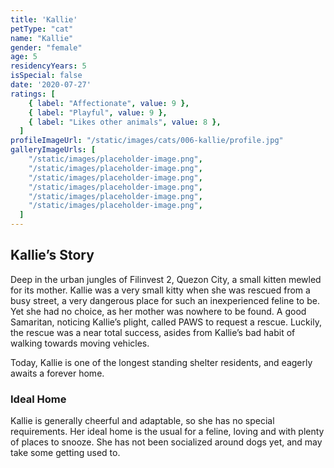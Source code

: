 ```yaml
---
title: 'Kallie'
petType: "cat"
name: "Kallie"
gender: "female"
age: 5
residencyYears: 5
isSpecial: false
date: '2020-07-27'
ratings: [
    { label: "Affectionate", value: 9 },
    { label: "Playful", value: 9 },
    { label: "Likes other animals", value: 8 },
  ]
profileImageUrl: "/static/images/cats/006-kallie/profile.jpg"
galleryImageUrls: [
    "/static/images/placeholder-image.png",
    "/static/images/placeholder-image.png",
    "/static/images/placeholder-image.png",
    "/static/images/placeholder-image.png",
    "/static/images/placeholder-image.png",
    "/static/images/placeholder-image.png",
  ]
---
```


## Kallie’s Story

Deep in the urban jungles of Filinvest 2, Quezon City, a small kitten mewled for its mother. Kallie was a very small kitty when she was rescued from a busy street, a very dangerous place for such an inexperienced feline to be. Yet she had no choice, as her mother was nowhere to be found. A good Samaritan, noticing Kallie’s plight, called PAWS to request a rescue. Luckily, the rescue was a near total success, asides from Kallie’s bad habit of walking towards moving vehicles.

Today, Kallie is one of the longest standing shelter residents, and eagerly awaits a forever home.

### Ideal Home

Kallie is generally cheerful and adaptable, so she has no special requirements. Her ideal home is the usual for a feline, loving and with plenty of places to snooze. She has not been socialized around dogs yet, and may take some getting used to.
